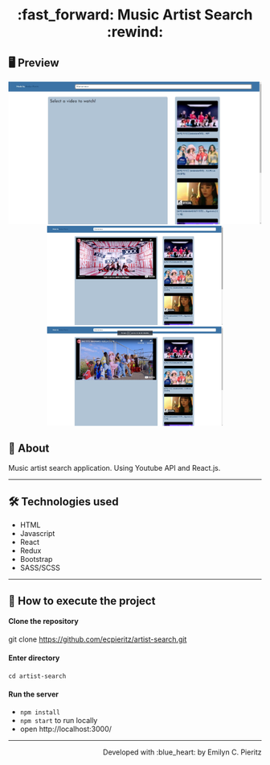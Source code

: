 <h1 align = "center"> :fast_forward: Music Artist Search :rewind: </h1>

## 🖥 Preview
<p align = "center">
  <img src = "https://github.com/ecpieritz/artist-search/blob/main/public/print-01.jpg?raw=true" width = "700" height = "auto">
  <img src = "https://github.com/ecpieritz/artist-search/blob/main/public/print-02.jpg?raw=true" width = "350" height = "auto">
  <img src = "https://github.com/ecpieritz/artist-search/blob/main/public/print-03.jpg?raw=true" width = "350" height = "auto">
</p>

## 📖 About
<p>Music artist search application. Using Youtube API and React.js.</p>

---

## 🛠 Technologies used
- HTML
- Javascript
- React
- Redux
- Bootstrap
- SASS/SCSS

---


## 🚀 How to execute the project
#### Clone the repository
git clone https://github.com/ecpieritz/artist-search.git

#### Enter directory
`cd artist-search`

#### Run the server
- `npm install`
- `npm start` to run locally
- open http://localhost:3000/ 

---
<p align = "right">Developed with :blue_heart: by Emilyn C. Pieritz</p>
